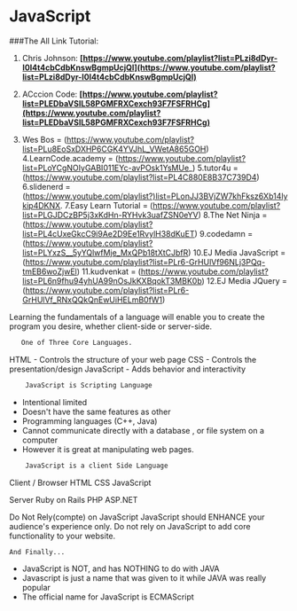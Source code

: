 # JavaScript

###The All Link Tutorial:

1. Chris Johnson: **[https://www.youtube.com/playlist?list=PLzi8dDyr-I0l4t4cbCdbKnswBgmpUcjQl](https://www.youtube.com/playlist?list=PLzi8dDyr-I0l4t4cbCdbKnswBgmpUcjQl)**

2. ACccion Code: **[https://www.youtube.com/playlist?list=PLEDbaVSIL58PGMFRXCexch93F7FSFRHCg](https://www.youtube.com/playlist?list=PLEDbaVSIL58PGMFRXCexch93F7FSFRHCg)**
3. Wes Bos = (https://www.youtube.com/playlist?list=PLu8EoSxDXHP6CGK4YVJhL_VWetA865GOH)
4.LearnCode.academy = (https://www.youtube.com/playlist?list=PLoYCgNOIyGABI011EYc-avPOsk1YsMUe_)
5.tutor4u = (https://www.youtube.com/playlist?list=PL4C880E8B37C739D4)
6.slidenerd = (https://www.youtube.com/playlist?)list=PLonJJ3BVjZW7khFksz6Xb14lykip4DKNX.
7.Easy Learn Tutorial = (https://www.youtube.com/playlist?list=PLGJDCzBP5j3xKdHn-RYHvk3uafZSN0eYV)
8.The Net Ninja = (https://www.youtube.com/playlist?list=PL4cUxeGkcC9i9Ae2D9Ee1RvylH38dKuET)
9.codedamn = (https://www.youtube.com/playlist?list=PLYxzS__5yYQlwfMje_MxQPb18tXtCJbfR)
10.EJ Media JavaScript = (https://www.youtube.com/playlist?list=PLr6-GrHUlVf96NLj3PQq-tmEB6woZjwEl)
11.kudvenkat = (https://www.youtube.com/playlist?list=PL6n9fhu94yhUA99nOsJkKXBqokT3MBK0b)
12.EJ Media JQuery = (https://www.youtube.com/playlist?list=PLr6-GrHUlVf_RNxQQkQnEwUiHELmB0fW1)


 Learning the fundamentals of a language will enable you to create the program you desire, whether client-side or server-side.

 ```bash
 	One of Three Core Languages.
 ```


HTML - Controls the structure of your web page
CSS - Controls the presentation/design
JavaScript - Adds behavior and interactivity


 ```bash
     JavaScript is Scripting Language
 ```


- Intentional limited
- Doesn't have the same features as other
- Programming languages (C++, Java)
- Cannot communicate directly with a database , or file system on a computer
- However it is great at manipulating web pages.


 ```bash
     JavaScript is a client Side Language
 ```



Client / Browser 
HTML
CSS
JavaScript

Server
Ruby on Rails
PHP
ASP.NET


Do Not Rely(compte) on JavaScript
JavaScript should ENHANCE your audience's experience only.
Do not rely on JavaScript to add core functionality to your website.


 ```bash
And Finally...
```


- JavaScript is NOT, and has NOTHING to do with JAVA
- Javascript is just a name that was given to it while JAVA was really popular
- The official name for JavaScript is ECMAScript
